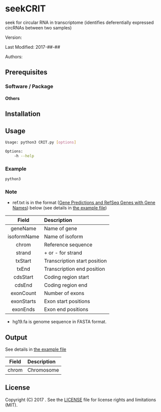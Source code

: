 # seekCRIT
seek for circular RNA in transcriptome (identifies deferentially expressed circRNAs between two samples)

Version: 

Last Modified: 2017-##-##

Authors: 


## Prerequisites

### Software / Package

#### Others

## Installation





## Usage

```bash 
Usage: python3 CRIT.py [options]

Options:
    -h --help                    

```

### Example


```bash
python3 
```


### Note

* ref.txt is in the format ([Gene Predictions and RefSeq Genes with Gene Names](https://genome.ucsc.edu/FAQ/FAQformat.html#format9)) below (see details in [the example file]())

| Field       | Description                   |
| :---------: | :---------------------------- |
| geneName    | Name of gene                  |
| isoformName | Name of isoform               |
| chrom       | Reference sequence            |
| strand      | + or - for strand             |
| txStart     | Transcription start position  |
| txEnd       | Transcription end position    |
| cdsStart    | Coding region start           |
| cdsEnd      | Coding region end             |
| exonCount   | Number of exons               |
| exonStarts  | Exon start positions          |
| exonEnds    | Exon end positions            |

* hg19.fa is genome sequence in FASTA format.

## Output

See details in [the example file]()

| Field       | Description                           |
| :---------: | :------------------------------------ |
| chrom       | Chromosome                            |



## License

Copyright (C) 2017 .  See the [LICENSE](https://github.com/UofLBioinformatics/seekCRIT/blob/master/LICENSE)
file for license rights and limitations (MIT).
